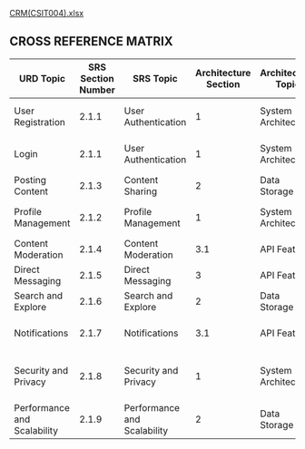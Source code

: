 [CRM(CSIT004).xlsx](https://github.com/user-attachments/files/18051099/CRM.CSIT004.xlsx)

## CROSS REFERENCE MATRIX

| URD Topic | SRS Section Number | SRS Topic | Architecture Section | Architecture Topic | Design Sec Number | Design Topic | Test Sec Number | Test Topics |
| --- | --- | --- | --- | --- | --- | --- | --- | --- |
| User Registration | 2.1.1 | User Authentication | 1 | System Architecture | 3.2.1 | User Interface Module | 1.1 | User Registration |
| Login | 2.1.1 | User Authentication | 1 | System Architecture | 3.2.1 | User Interface Module | 1.2 | Login |
| Posting Content | 2.1.3 | Content Sharing | 2 | Data Storage | 3.2.2 | Backend Module | 2.1 | Image/Video Posting |
| Profile Management | 2.1.2 | Profile Management | 1 | System Architecture | 3.2.1 | User Interface Module | 1.5 | Profile Management |
| Content Moderation | 2.1.4 | Content Moderation | 3.1 | API Features | 3.3 | Moderation Tools | 4 | Content Moderation |
| Direct Messaging | 2.1.5 | Direct Messaging | 3 | API Features | 3.2.3 | Messaging Module | 5.3 | Direct Messaging |
| Search and Explore | 2.1.6 | Search and Explore | 2 | Data Storage | 5.1 | Feed Module | 3.5 | Search and Explore |
| Notifications | 2.1.7 | Notifications | 3.1 | API Features | 6.2 | Screen Objects and Actions | 4.4 | Notifications |
| Security and Privacy | 2.1.8 | Security and Privacy | 1 | System Architecture | 5.2 | Profile Management | 1, 2.1, 2.3, 2.4, 4.4, 4.5 | Security and Privacy |
| Performance and Scalability | 2.1.9 | Performance and Scalability | 2 | Data Storage | 3.1 | Architectural Design | 3.1, 3.2, 4.4 | Performance and Scalability |
